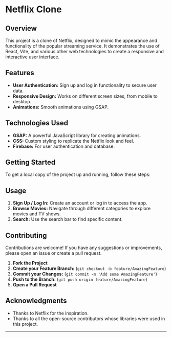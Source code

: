 
# Netflix Clone

## Overview

This project is a clone of Netflix, designed to mimic the appearance and functionality of the popular streaming service. It demonstrates the use of React, Vite, and various other web technologies to create a responsive and interactive user interface.

## Features

- **User Authentication:** Sign up and log in functionality to secure user data.
- **Responsive Design:** Works on different screen sizes, from mobile to desktop.
- **Animations:** Smooth animations using GSAP.

## Technologies Used


- **GSAP:** A powerful JavaScript library for creating animations.
- **CSS:** Custom styling to replicate the Netflix look and feel.
- **Firebase:** For user authentication and database.

## Getting Started

To get a local copy of the project up and running, follow these steps:

## Usage

1. **Sign Up / Log In:** Create an account or log in to access the app.
2. **Browse Movies:** Navigate through different categories to explore movies and TV shows.
3. **Search:** Use the search bar to find specific content.

## Contributing

Contributions are welcome! If you have any suggestions or improvements, please open an issue or create a pull request.

1. **Fork the Project**
2. **Create your Feature Branch:** (`git checkout -b feature/AmazingFeature`)
3. **Commit your Changes:** (`git commit -m 'Add some AmazingFeature'`)
4. **Push to the Branch:** (`git push origin feature/AmazingFeature`)
5. **Open a Pull Request**

## Acknowledgments

- Thanks to Netflix for the inspiration.
- Thanks to all the open-source contributors whose libraries were used in this project.

---
